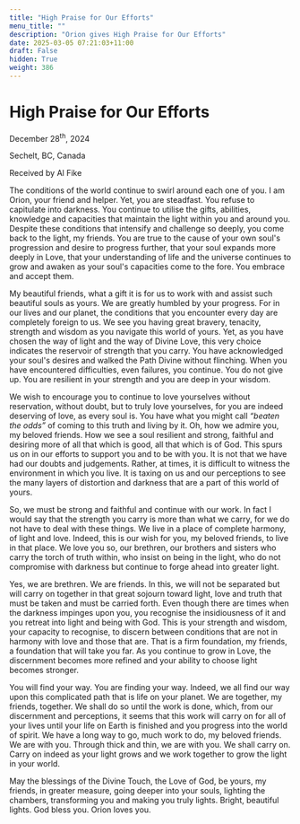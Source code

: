 ```yaml
---
title: "High Praise for Our Efforts"
menu_title: ""
description: "Orion gives High Praise for Our Efforts"
date: 2025-03-05 07:21:03+11:00
draft: False
hidden: True
weight: 386
---
```

# High Praise for Our Efforts 

December 28<sup>th</sup>, 2024

Sechelt, BC, Canada

Received by Al Fike 

The conditions of the world continue to swirl around each one of you. I am Orion, your friend and helper. Yet, you are steadfast. You refuse to capitulate into darkness. You continue to utilise the gifts, abilities, knowledge and capacities that maintain the light within you and around you. Despite these conditions that intensify and challenge so deeply, you come back to the light, my friends. You are true to the cause of your own soul's progression and desire to progress further, that your soul expands more deeply in Love, that your understanding of life and the universe continues to grow and awaken as your soul's capacities come to the fore. You embrace and accept them.

My beautiful friends, what a gift it is for us to work with and assist such beautiful souls as yours. We are greatly humbled by your progress. For in our lives and our planet, the conditions that you encounter every day are completely foreign to us. We see you having great bravery, tenacity, strength and wisdom as you navigate this world of yours. Yet, as you have chosen the way of light and the way of Divine Love, this very choice indicates the reservoir of strength that you carry. You have acknowledged your soul's desires and walked the Path Divine without flinching. When you have encountered difficulties, even failures, you continue. You do not give up. You are resilient in your strength and you are deep in your wisdom.

We wish to encourage you to continue to love yourselves without reservation, without doubt, but to truly love yourselves, for you are indeed deserving of love, as every soul is. You have what you might call *“beaten the odds”* of coming to this truth and living by it. Oh, how we admire you, my beloved friends. How we see a soul resilient and strong, faithful and desiring more of all that which is good, all that which is of God. This spurs us on in our efforts to support you and to be with you. It is not that we have had our doubts and judgements. Rather, at times, it is difficult to witness the environment in which you live. It is taxing on us and our perceptions to see the many layers of distortion and darkness that are a part of this world of yours.

So, we must be strong and faithful and continue with our work. In fact I would say that the strength you carry is more than what we carry, for we do not have to deal with these things. We live in a place of complete harmony, of light and love. Indeed, this is our wish for you, my beloved friends, to live in that place. We love you so, our brethren, our brothers and sisters who carry the torch of truth within, who insist on being in the light, who do not compromise with darkness but continue to forge ahead into greater light. 

Yes, we are brethren. We are friends. In this, we will not be separated but will carry on together in that great sojourn toward light, love and truth that must be taken and must be carried forth. Even though there are times when the darkness impinges upon you, you recognise the insidiousness of it and you retreat into light and being with God. This is your strength and wisdom, your capacity to recognise, to discern between conditions that are not in harmony with love and those that are. That is a firm foundation, my friends, a foundation that will take you far. As you continue to grow in Love, the discernment becomes more refined and your ability to choose light becomes stronger.

You will find your way. You are finding your way. Indeed, we all find our way upon this complicated path that is life on your planet. We are together, my friends, together. We shall do so until the work is done, which, from our discernment and perceptions, it seems that this work will carry on for all of your lives until your life on Earth is finished and you progress into the world of spirit. We have a long way to go, much work to do, my beloved friends. We are with you. Through thick and thin, we are with you. We shall carry on. Carry on indeed as your light grows and we work together to grow the light in your world.

May the blessings of the Divine Touch, the Love of God, be yours, my friends, in greater measure, going deeper into your souls, lighting the chambers, transforming you and making you truly lights. Bright, beautiful lights. God bless you. Orion loves you.